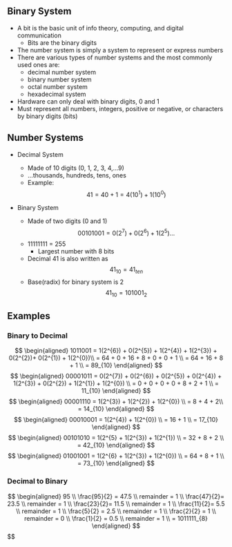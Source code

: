 ## Binary System
- A bit is the basic unit of info theory, computing, and digital communication
	- Bits are the binary digits
- The number system is simply a system to represent or express numbers
- There are various types of number systems and the most commonly used ones are:
	- decimal number system
	- binary number system
	- octal number system
	- hexadecimal system
- Hardware can only deal with binary digits, 0 and 1
- Must represent all numbers, integers, positive or negative, or characters by binary digits (bits)

## Number Systems
- Decimal System
	- Made of 10 digits (0, 1, 2, 3, 4,...9)
	- …thousands, hundreds, tens, ones
	- Example:
$$
41 = 40 + 1 = 4(10^{1}) + 1(10^0)
$$

- Binary System
	- Made of two digits (0 and 1) $$
	00101001 = 0(2^{7})+ 0(2^{6})+ 1(2^5)...
$$
	- 11111111 = 255
		- Largest number with 8 bits
	- Decimal 41 is also written as
		$$41_{10} = 41_{ten}$$
	- Base(radix) for binary system is 2
	$$ 41_{10} = 101001_{2}$$
## Examples

### Binary to Decimal
$$
\begin{aligned} 
1011001 = 1(2^{6}) + 0(2^{5}) + 1(2^{4}) + 1(2^{3}) + 0(2^{2})+ 0(2^{1}) + 1(2^{0})\\ 
= 64 + 0 + 16 + 8 + 0 + 0 + 1 \\
= 64 + 16 + 8 + 1 \\
= 89_{10}
\end{aligned}
$$
$$
\begin{aligned} 
00001011 = 0(2^{7}) + 0(2^{6}) + 0(2^{5}) + 0(2^{4}) + 1(2^{3}) + 0(2^{2}) + 1(2^{1}) + 1(2^{0}) \\
= 0 + 0 + 0 + 0 + 8 + 2 + 1 \\
= 11_{10}
\end{aligned}
$$
$$
\begin{aligned}
00001110 = 1(2^{3}) + 1(2^{2}) + 1(2^{0}) \\
= 8 + 4 + 2\\
= 14_{10}
\end{aligned}
$$
$$
\begin{aligned}
00010001 = 1(2^{4}) + 1(2^{0}) \\
= 16 + 1 \\
= 17_{10}
\end{aligned}
$$
$$
\begin{aligned}
00101010 = 1(2^{5} + 1(2^{3}) + 1(2^{1}) \\
= 32 + 8 + 2 \\
= 42_{10}
\end{aligned}
$$
$$
\begin{aligned}
01001001 = 1(2^{6} + 1(2^{3}) + 1(2^{0}) \\
= 64 + 8 + 1 \\
= 73_{10}
\end{aligned}
$$

### Decimal to Binary

$$
\begin{aligned}
95 \\
\frac{95}{2} = 47.5 \\
remainder = 1 \\
\frac{47}{2}= 23.5 \\
remainder = 1 \\
\frac{23}{2}= 11.5 \\
remainder = 1 \\
\frac{11}{2}= 5.5 \\
remainder = 1 \\
\frac{5}{2} = 2.5 \\
remainder = 1 \\
\frac{2}{2} = 1 \\
remainder = 0 \\
\frac{1}{2} = 0.5 \\
remainder = 1 \\
= 1011111_{8}
\end{aligned}
$$
$$

